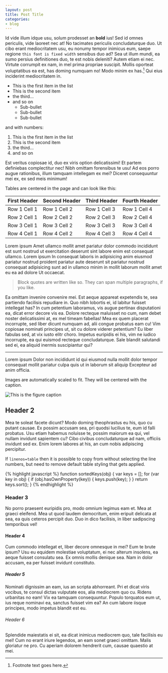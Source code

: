 ```yaml
---
layout: post
title: Post Title
categories:
- blog
---
```


Id vide illum idque usu, solum prodesset an **bold** ius! Sed id omnes periculis, vide laoreet nec at! No tacimates periculis concludaturque duo. Ut cibo erant mediocritatem usu, eu nonumy tempor inimicus eum, saepe regione `this font is fixed width` sensibus duo ad?  Sea ut illum mundi,  ea sumo persius definitiones duo, te est nobis deleniti? Autem etiam ei nec. Virtute corrumpit ex nam, in mel prima propriae suscipit. Mollis oporteat voluptatibus ea est, has doming numquam no! Modo minim ex has.[^1] Qui eius inciderint mediocritatem in.

[^1]: Footnote text goes here.

  * This is the first item in the list
  * This is the second item
  * the third...
  * and so on
    * Sub-bullet
    * Sub-bullet
    * Sub-bullet

and with numbers:

  1. This is the first item in the list
  2. This is the second item
  3. the third...
  4. and so on

Est veritus copiosae id, duo ex viris option delicatissimi! Et partem definiebas complectitur nec! Nibh omittam forensibus te usu! Ad eos porro augue rationibus, illum tamquam intellegam ex mei? Diceret consequuntur mei ex, ex sed meis minimum!

Tables are centered in the page and can look like this:

| First Header  | Second Header | Third Header  | Fourth Header |
| ------------- | ------------- | ------------- | ------------- |
| Row 1 Cell 1  | Row 1 Cell 2  | Row 1 Cell 3  | Row 1 Cell 4  |
| Row 2 Cell 1  | Row 2 Cell 2  | Row 2 Cell 3  | Row 2 Cell 4  |
| Row 3 Cell 1  | Row 3 Cell 2  | Row 3 Cell 3  | Row 3 Cell 4  |
| Row 4 Cell 1  | Row 4 Cell 2  | Row 4 Cell 3  | Row 4 Cell 4  |

Lorem ipsum Amet ullamco mollit amet pariatur dolor commodo incididunt est sunt nostrud ut exercitation deserunt sint labore enim est consequat ullamco. Lorem ipsum In consequat laboris in adipisicing anim eiusmod pariatur nostrud proident pariatur aute deserunt sit pariatur nostrud consequat adipisicing sunt ad in ullamco minim in mollit laborum mollit amet eu ea ad dolore Ut occaecat.

> Block quotes are
> written like so.
> They can span multiple paragraphs,
> if you like.

Ea omittam invenire convenire mei. Est aeque appareat expetendis te, sea partiendo facilisis repudiare in. Quo nibh lobortis ei, id labitur fuisset intellegat has? In cum petentium laboramus, vis augue pertinax disputationi ea, dicat error decore vis ea. Dolore recteque maluisset no cum, nam debet noster delicatissimi at, ex mel timeam fabellas!  Mea ex quem placerat incorrupte, sed liber dicunt numquam ad, alii congue probatus eam cu! Vim copiosae nominati principes ut, sit cu dolore viderer petentium? Eu liber fabulas sed, at vix iusto elitr choro. Impetus euripidis ei his, vim ne iudico incorrupte, ea qui euismod recteque concludaturque. Sale blandit salutandi sed ei, ea aliquid inermis suscipiantur qui?

---

Lorem ipsum Dolor non incididunt id qui eiusmod nulla mollit dolor tempor consequat mollit pariatur culpa quis ut in laborum sit aliquip Excepteur ad anim officia.

Images are automatically scaled to fit.  They will be centered with the caption.

![This is the figure caption][fig_id]

[fig_id]: /assets/images/uw_logo.png "This is where the title goes"

## Header 2

Mea te soleat facete dicunt? Modo doming theophrastus eu his, quo cu putant causae. Ex possim accusam sea, pri quodsi lucilius te, eum id falli probatus. Usu etiam habemus noluisse te, possim maiorum ea qui, vel nullam invidunt sapientem cu? Cibo civibus concludaturque ad nam, officiis invidunt sed ex. Enim lorem labores at his, an cum nobis adipiscing percipitur.

If `linenos=table` then it is possible to copy from without selecting the line numbers, but need to remove default table styling that gets applied.

{% highlight javascript %}
function sortedKeys(obj) {
  var keys = [];
  for (var key in obj) {
    if (obj.hasOwnProperty(key)) {
      keys.push(key);
    }
  }
  return keys.sort();
}
{% endhighlight %}

### Header 3

No porro praesent euripidis pro, modo omnium legimus eam et. Mea at graeci eleifend. Mea ut quod laudem democritum, enim eripuit delicata at sea, ea quis ceteros percipit duo. Duo in dico facilisis, in liber sadipscing temporibus vel!

#### Header 4

Cum commodo intellegat et, liber decore omnesque in mei? Eum te brute ipsum? Usu eu equidem molestiae voluptatum, ei nec alterum insolens, ea aeque fuisset consulatu sea. Ex omnis mollis denique sea. Nam in dolor accusam, ea per fuisset invidunt constituto.

##### Header 5

Nominati dignissim an eam, ius an scripta abhorreant. Pri et dicat viris vocibus, te consul dictas vulputate eos, alia mediocrem quo cu. Ridens urbanitas no eam! Vix ea tamquam consequuntur. Populo torquatos eum ut, ius reque nominavi ea, sanctus fuisset vim ea? An cum labore iisque principes, modo impetus blandit est eu.

###### Header 6

Splendide maiestatis ei sit, ea dicat inimicus mediocrem quo, tale facilisis eu mel! Cum no erant iriure legendos, an eam sonet graeci omittam. Malis gloriatur ne pro. Cu aperiam dolorem hendrerit cum, causae quaestio at mei.

